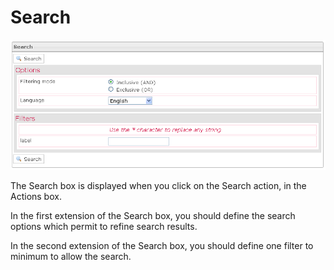 <!--
author:
    - 'Jérôme Bogaerts'
created_at: '2012-04-12 18:48:06'
updated_at: '2013-03-13 14:07:54'
tags:
    - Deliveries
-->

Search
======

![](../resources/deliveries-search.png)

The Search box is displayed when you click on the Search action, in the Actions box.

In the first extension of the Search box, you should define the search options which permit to refine search results.<br/>

In the second extension of the Search box, you should define one filter to minimum to allow the search.


